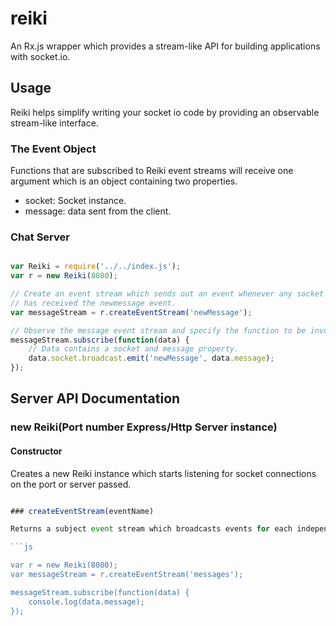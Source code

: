 reiki
===

An Rx.js wrapper which provides a stream-like API for building applications
with socket.io.

## Usage

Reiki helps simplify writing your socket io code by providing an observable stream-like interface.

### The Event Object

Functions that are subscribed to Reiki event streams will receive one argument which is an object containing two properties.

- socket: Socket instance.
- message: data sent from the client.

### Chat Server

```js

var Reiki = require('../../index.js');
var r = new Reiki(8080);

// Create an event stream which sends out an event whenever any socket connected
// has received the newmessage event.
var messageStream = r.createEventStream('newMessage');

// Observe the message event stream and specify the function to be invoked.
messageStream.subscribe(function(data) {
	// Data contains a socket and message property.
	data.socket.broadcast.emit('newMessage', data.message);
});

```

## Server API Documentation

### new Reiki(Port number Express/Http Server instance)
#### Constructor
Creates a new Reiki instance which starts listening for socket connections on the port or server passed.

```js

### createEventStream(eventName)

Returns a subject event stream which broadcasts events for each independant socket connection.

```js

var r = new Reiki(8080);
var messageStream = r.createEventStream('messages');

messageStream.subscribe(function(data) {
	console.log(data.message);
});

```
